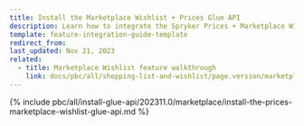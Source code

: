 ```yaml
---
title: Install the Marketplace Wishlist + Prices Glue API
description: Learn how to integrate the Spryker Prices + Marketplace Wishlist Glue API feature into a Spryker Marketplace project.
template: feature-integration-guide-template
redirect_from:
last_updated: Nov 21, 2023
related:
  - title: Marketplace Wishlist feature walkthrough
    link: docs/pbc/all/shopping-list-and-wishlist/page.version/marketplace/marketplace-wishlist-feature-overview.html
---
```


{% include pbc/all/install-glue-api/202311.0/marketplace/install-the-prices-marketplace-wishlist-glue-api.md %} <!-- To edit, see /_includes/pbc/all/install-glue-api/202311.0/marketplace/install-the-prices-marketplace-wishlist-glue-api.md -->
